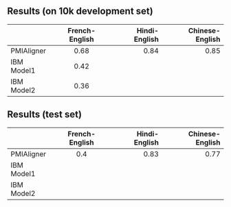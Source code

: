 ## Results (on 10k development set)
|               | French-English| Hindi-English | Chinese-English |
| ------------- |:-------------:| -------------:|----------------:|
| PMIAligner    | 0.68            |    0.84           |   0.85       |
| IBM Model1    | 0.42          |               |                 |
| IBM Model2    | 0.36          |               |                 |

## Results (test set)
|               | French-English| Hindi-English | Chinese-English |
| ------------- |:-------------:| -------------:|----------------:|
| PMIAligner    |      0.4       |      0.83         |      0.77           |
| IBM Model1    |           |               |                 |
| IBM Model2    |            |               |                 |
